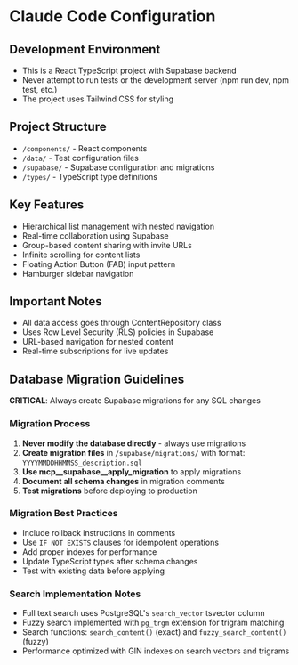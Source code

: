 # Claude Code Configuration

## Development Environment

- This is a React TypeScript project with Supabase backend
- Never attempt to run tests or the development server (npm run dev, npm test, etc.)
- The project uses Tailwind CSS for styling

## Project Structure

- `/components/` - React components
- `/data/` - Test configuration files
- `/supabase/` - Supabase configuration and migrations
- `/types/` - TypeScript type definitions

## Key Features

- Hierarchical list management with nested navigation
- Real-time collaboration using Supabase
- Group-based content sharing with invite URLs
- Infinite scrolling for content lists
- Floating Action Button (FAB) input pattern
- Hamburger sidebar navigation

## Important Notes

- All data access goes through ContentRepository class
- Uses Row Level Security (RLS) policies in Supabase
- URL-based navigation for nested content
- Real-time subscriptions for live updates

## Database Migration Guidelines

**CRITICAL**: Always create Supabase migrations for any SQL changes

### Migration Process
1. **Never modify the database directly** - always use migrations
2. **Create migration files** in `/supabase/migrations/` with format: `YYYYMMDDHHMMSS_description.sql`
3. **Use mcp__supabase__apply_migration** to apply migrations
4. **Document all schema changes** in migration comments
5. **Test migrations** before deploying to production

### Migration Best Practices
- Include rollback instructions in comments
- Use `IF NOT EXISTS` clauses for idempotent operations
- Add proper indexes for performance
- Update TypeScript types after schema changes
- Test with existing data before applying

### Search Implementation Notes
- Full text search uses PostgreSQL's `search_vector` tsvector column
- Fuzzy search implemented with `pg_trgm` extension for trigram matching
- Search functions: `search_content()` (exact) and `fuzzy_search_content()` (fuzzy)
- Performance optimized with GIN indexes on search vectors and trigrams